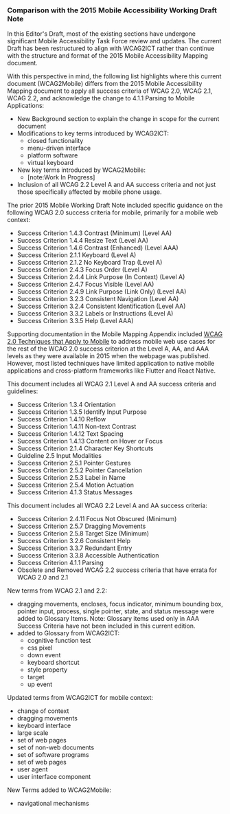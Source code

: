 ### Comparison with the 2015 Mobile Accessibility Working Draft Note

In this Editor's Draft, most of the existing sections have undergone significant Mobile Accessibility Task Force review and updates. The current Draft has been restructured to align with WCAG2ICT rather than continue with the structure and format of the 2015 Mobile Accessibility Mapping document.

With this perspective in mind, the following list highlights where this current document (WCAG2Mobile) differs from the 2015 Mobile Accessibility Mapping document to apply all success criteria of WCAG 2.0, WCAG 2.1, WCAG 2.2, and acknowledge the change to 4.1.1 Parsing to Mobile Applications:

- New Background section to explain the change in scope for the current document
- Modifications to key terms introduced by WCAG2ICT:
  - closed functionality
  - menu-driven interface
  - platform software
  - virtual keyboard
- New key terms introduced by WCAG2Mobile:
  - [note:Work In Progress]
- Inclusion of all WCAG 2.2 Level A and AA success criteria and not just those specifically affected by mobile phone usage.

The prior 2015 Mobile Working Draft Note included specific guidance on the following WCAG 2.0 success criteria for mobile, primarily for a mobile web context:

- Success Criterion 1.4.3 Contrast (Minimum) (Level AA)
- Success Criterion 1.4.4 Resize Text (Level AA)
- Success Criterion 1.4.6 Contrast (Enhanced) (Level AAA)
- Success Criterion 2.1.1 Keyboard (Level A)
- Success Criterion 2.1.2 No Keyboard Trap (Level A)
- Success Criterion 2.4.3 Focus Order (Level A)
- Success Criterion 2.4.4 Link Purpose (In Context) (Level A)
- Success Criterion 2.4.7 Focus Visible (Level AA)
- Success Criterion 2.4.9 Link Purpose (Link Only) (Level AA)
- Success Criterion 3.2.3 Consistent Navigation (Level AA)
- Success Criterion 3.2.4 Consistent Identification (Level AA)
- Success Criterion 3.3.2 Labels or Instructions (Level A)
- Success Criterion 3.3.5 Help (Level AAA)

Supporting documentation in the Mobile Mapping Appendix included [WCAG 2.0 Techniques that Apply to Mobile](https://www.w3.org/WAI/GL/mobile-a11y-tf/MobileTechniques/) to address mobile web use cases for the rest of the WCAG 2.0 success criterion at the Level A, AA, and AAA levels as they were available in 2015 when the webpage was published. However, most listed techniques have limited application to native mobile applications and cross-platform frameworks like Flutter and React Native.

This document includes all WCAG 2.1 Level A and AA success criteria and guidelines:

- Success Criterion 1.3.4 Orientation
- Success Criterion 1.3.5 Identify Input Purpose
- Success Criterion 1.4.10 Reflow
- Success Criterion 1.4.11 Non-text Contrast
- Success Criterion 1.4.12 Text Spacing
- Success Criterion 1.4.13 Content on Hover or Focus
- Success Criterion 2.1.4 Character Key Shortcuts
- Guideline 2.5 Input Modalities
- Success Criterion 2.5.1 Pointer Gestures
- Success Criterion 2.5.2 Pointer Cancellation
- Success Criterion 2.5.3 Label in Name
- Success Criterion 2.5.4 Motion Actuation
- Success Criterion 4.1.3 Status Messages
  
This document includes all WCAG 2.2 Level A and AA success criteria:

- Success Criterion 2.4.11 Focus Not Obscured (Minimum)
- Success Criterion 2.5.7 Dragging Movements
- Success Criterion 2.5.8 Target Size (Minimum)
- Success Criterion 3.2.6 Consistent Help
- Success Criterion 3.3.7 Redundant Entry
- Success Criterion 3.3.8 Accessible Authentication
- Success Criterion 4.1.1 Parsing
- Obsolete and Removed WCAG 2.2 success criteria that have errata for WCAG 2.0 and 2.1

New terms from WCAG 2.1 and 2.2:

- dragging movements, encloses, focus indicator, minimum bounding box, pointer input, process, single pointer, state, and status message were added to Glossary Items. Note: Glossary items used only in AAA Success Criteria have not been included in this current edition.
- added to Glossary from WCAG2ICT:
  - cognitive function test
  - css pixel
  - down event
  - keyboard shortcut
  - style property
  - target
  - up event

Updated terms from WCAG2ICT for mobile context:

- change of context
- dragging movements
- keyboard interface
- large scale
- set of web pages
- set of non-web documents
- set of software programs
- set of web pages
- user agent
- user interface component

New Terms added to WCAG2Mobile:

- navigational mechanisms
